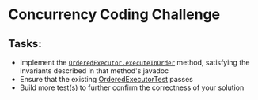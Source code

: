 # Concurrency Coding Challenge

## Tasks:

- Implement the [`OrderedExecutor.executeInOrder`](src/main/java/codingchallenge/OrderedExecutor.java) method,
satisfying the invariants described in that method's javadoc
- Ensure that the existing [OrderedExecutorTest](src/test/java/codingchallenge/OrderedExecutorTest.java) passes
- Build more test(s) to further confirm the correctness of your solution



